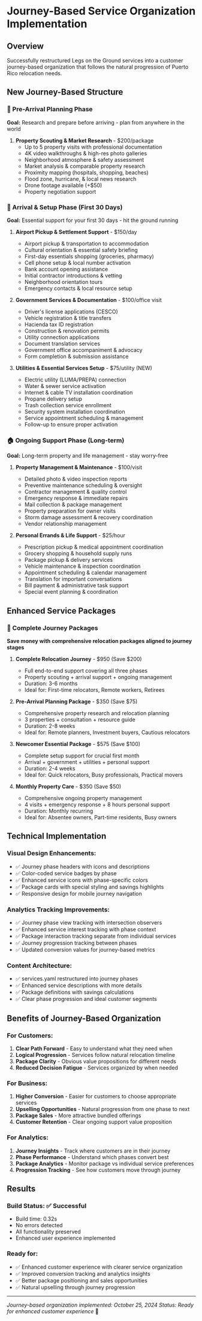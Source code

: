 # Journey-Based Service Organization Implementation

## Overview
Successfully restructured Legs on the Ground services into a customer journey-based organization that follows the natural progression of Puerto Rico relocation needs.

## New Journey-Based Structure

### 🛫 Pre-Arrival Planning Phase
**Goal:** Research and prepare before arriving - plan from anywhere in the world

1. **Property Scouting & Market Research** - $200/package
   - Up to 5 property visits with professional documentation
   - 4K video walkthroughs & high-res photo galleries
   - Neighborhood atmosphere & safety assessment
   - Market analysis & comparable property research
   - Proximity mapping (hospitals, shopping, beaches)
   - Flood zone, hurricane, & local news research
   - Drone footage available (+$50)
   - Property negotiation support

### 🚪 Arrival & Setup Phase (First 30 Days)
**Goal:** Essential support for your first 30 days - hit the ground running

1. **Airport Pickup & Settlement Support** - $150/day
   - Airport pickup & transportation to accommodation
   - Cultural orientation & essential safety briefing
   - First-day essentials shopping (groceries, pharmacy)
   - Cell phone setup & local number activation
   - Bank account opening assistance
   - Initial contractor introductions & vetting
   - Neighborhood orientation tours
   - Emergency contacts & local resource setup

2. **Government Services & Documentation** - $100/office visit
   - Driver's license applications (CESCO)
   - Vehicle registration & title transfers
   - Hacienda tax ID registration
   - Construction & renovation permits
   - Utility connection applications
   - Document translation services
   - Government office accompaniment & advocacy
   - Form completion & submission assistance

3. **Utilities & Essential Services Setup** - $75/utility (NEW)
   - Electric utility (LUMA/PREPA) connection
   - Water & sewer service activation
   - Internet & cable TV installation coordination
   - Propane delivery setup
   - Trash collection service enrollment
   - Security system installation coordination
   - Service appointment scheduling & management
   - Follow-up to ensure proper activation

### 🏠 Ongoing Support Phase (Long-term)
**Goal:** Long-term property and life management - stay worry-free

1. **Property Management & Maintenance** - $100/visit
   - Detailed photo & video inspection reports
   - Preventive maintenance scheduling & oversight
   - Contractor management & quality control
   - Emergency response & immediate repairs
   - Mail collection & package management
   - Property preparation for owner visits
   - Storm damage assessment & recovery coordination
   - Vendor relationship management

2. **Personal Errands & Life Support** - $25/hour
   - Prescription pickup & medical appointment coordination
   - Grocery shopping & household supply runs
   - Package pickup & delivery services
   - Vehicle maintenance & inspection coordination
   - Appointment scheduling & calendar management
   - Translation for important conversations
   - Bill payment & administrative task support
   - Special event planning & coordination

## Enhanced Service Packages

### 🎯 Complete Journey Packages
**Save money with comprehensive relocation packages aligned to journey stages**

1. **Complete Relocation Journey** - $950 (Save $200)
   - Full end-to-end support covering all three phases
   - Property scouting + arrival support + ongoing management
   - Duration: 3-6 months
   - Ideal for: First-time relocators, Remote workers, Retirees

2. **Pre-Arrival Planning Package** - $350 (Save $75)
   - Comprehensive property research and relocation planning
   - 3 properties + consultation + resource guide
   - Duration: 2-8 weeks
   - Ideal for: Remote planners, Investment buyers, Cautious relocators

3. **Newcomer Essential Package** - $575 (Save $100)
   - Complete setup support for crucial first month
   - Arrival + government + utilities + personal support
   - Duration: 2-4 weeks
   - Ideal for: Quick relocators, Busy professionals, Practical movers

4. **Monthly Property Care** - $350 (Save $50)
   - Comprehensive ongoing property management
   - 4 visits + emergency response + 8 hours personal support
   - Duration: Monthly recurring
   - Ideal for: Absentee owners, Part-time residents, Busy owners

## Technical Implementation

### Visual Design Enhancements:
- ✅ Journey phase headers with icons and descriptions
- ✅ Color-coded service badges by phase
- ✅ Enhanced service icons with phase-specific colors
- ✅ Package cards with special styling and savings highlights
- ✅ Responsive design for mobile journey navigation

### Analytics Tracking Improvements:
- ✅ Journey phase view tracking with intersection observers
- ✅ Enhanced service interest tracking with phase context
- ✅ Package interaction tracking separate from individual services
- ✅ Journey progression tracking between phases
- ✅ Updated conversion values for journey-based metrics

### Content Architecture:
- ✅ services.yaml restructured into journey phases
- ✅ Enhanced service descriptions with more details
- ✅ Package definitions with savings calculations
- ✅ Clear phase progression and ideal customer segments

## Benefits of Journey-Based Organization

### For Customers:
1. **Clear Path Forward** - Easy to understand what they need when
2. **Logical Progression** - Services follow natural relocation timeline
3. **Package Clarity** - Obvious value propositions for different needs
4. **Reduced Decision Fatigue** - Services organized by when needed

### For Business:
1. **Higher Conversion** - Easier for customers to choose appropriate services
2. **Upselling Opportunities** - Natural progression from one phase to next
3. **Package Sales** - More attractive bundled offerings
4. **Customer Retention** - Clear ongoing support value proposition

### For Analytics:
1. **Journey Insights** - Track where customers are in their journey
2. **Phase Performance** - Understand which phases convert best
3. **Package Analytics** - Monitor package vs individual service preferences
4. **Progression Tracking** - See how customers move through journey

## Results

### Build Status: ✅ Successful
- Build time: 0.32s
- No errors detected
- All functionality preserved
- Enhanced user experience implemented

### Ready for:
- ✅ Enhanced customer experience with clearer service organization
- ✅ Improved conversion tracking and analytics insights
- ✅ Better package positioning and sales opportunities
- ✅ Natural upselling through journey progression

---
*Journey-based organization implemented: October 25, 2024*
*Status: Ready for enhanced customer experience* 🚀